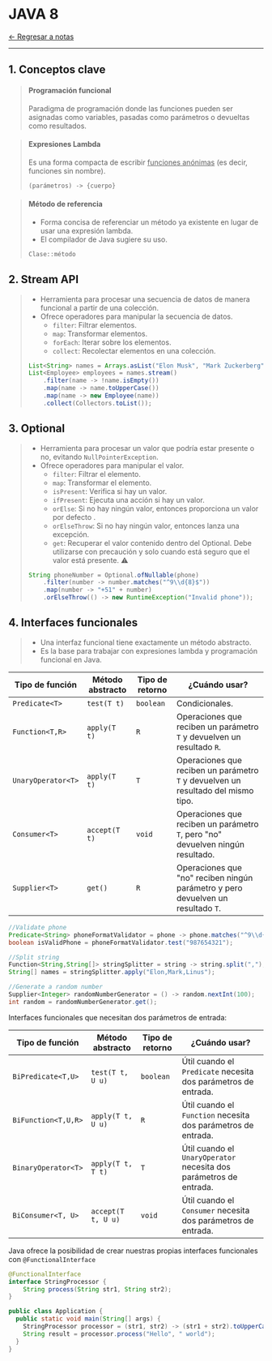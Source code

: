 # JAVA 8

[← Regresar a notas](../../README.md) <br>

---

## 1. Conceptos clave

> #### Programación funcional
> Paradigma de programación donde las funciones pueden ser asignadas como variables, pasadas como parámetros o devueltas como resultados.

> #### Expresiones Lambda
> Es una forma compacta de escribir <u>funciones anónimas</u> (es decir, funciones sin nombre).
> 
> ```java
> (parámetros) -> {cuerpo}
> ```

> #### Método de referencia
> - Forma concisa de referenciar un método ya existente en lugar de usar una expresión lambda.
> - El compilador de Java sugiere su uso.
> ```java
> Clase::método
> ```

## 2. Stream API
> - Herramienta para procesar una secuencia de datos de manera funcional a partir de una colección.
> - Ofrece operadores para manipular la secuencia de datos.
>   - `filter`: Filtrar elementos.
>   - `map`: Transformar elementos.
>   - `forEach`: Iterar sobre los elementos.
>   - `collect`: Recolectar elementos en una colección.
> 
> ```java
> List<String> names = Arrays.asList("Elon Musk", "Mark Zuckerberg", "Linus Torvalds", "");
> List<Employee> employees = names.stream()
>     .filter(name -> !name.isEmpty())
>     .map(name -> name.toUpperCase())
>     .map(name -> new Employee(name))
>     .collect(Collectors.toList());
> ```

## 3. Optional
> - Herramienta para procesar un valor que podría estar presente o no, evitando `NullPointerException`.
> - Ofrece operadores para manipular el valor.
>   - `filter`: Filtrar el elemento.
>   - `map`: Transformar el elemento.
>   - `isPresent`: Verifica si hay un valor.
>   - `ifPresent`: Ejecuta una acción si hay un valor.
>   - `orElse`: Si no hay ningún valor, entonces proporciona un valor por defecto .
>   - `orElseThrow`: Si no hay ningún valor, entonces lanza una excepción.
>   - `get`: Recuperar el valor contenido dentro del Optional. Debe utilizarse con precaución y solo cuando está seguro que el valor está presente. ⚠️
>
> ```java
> String phoneNumber = Optional.ofNullable(phone)
>     .filter(number -> number.matches("^9\\d{8}$"))
>     .map(number -> "+51" + number)
>     .orElseThrow(() -> new RuntimeException("Invalid phone"));
> ```

## 4. Interfaces funcionales
> - Una interfaz funcional tiene exactamente un método abstracto.
> - Es la base para trabajar con expresiones lambda y programación funcional en Java.

| Tipo de función    | Método abstracto   | Tipo de retorno | ¿Cuándo usar?                                                                     |
|--------------------|--------------------|-----------------|-----------------------------------------------------------------------------------|
| `Predicate<T>`     | `test(T t)`        | `boolean`       | Condicionales.                                                                    |
| `Function<T,R>`    | `apply(T t)`       | `R`             | Operaciones que reciben un parámetro `T` y devuelven un resultado `R`.            |
| `UnaryOperator<T>` | `apply(T t)`       | `T`             | Operaciones que reciben un parámetro `T` y devuelven un resultado del mismo tipo. |
| `Consumer<T>`      | `accept(T t)`      | `void`          | Operaciones que reciben un parámetro `T`, pero "no" devuelven ningún resultado.   |
| `Supplier<T>`      | `get()`            | `R`             | Operaciones que "no" reciben ningún parámetro y pero devuelven un resultado `T`.  |

```java
//Validate phone
Predicate<String> phoneFormatValidator = phone -> phone.matches("^9\\d{8}$");
boolean isValidPhone = phoneFormatValidator.test("987654321");

//Split string
Function<String,String[]> stringSplitter = string -> string.split(",");
String[] names = stringSplitter.apply("Elon,Mark,Linus");

//Generate a random number
Supplier<Integer> randomNumberGenerator = () -> random.nextInt(100);
int random = randomNumberGenerator.get();
```

Interfaces funcionales que necesitan dos parámetros de entrada:

| Tipo de función     | Método abstracto   | Tipo de retorno | ¿Cuándo usar?                                                      |
|---------------------|--------------------|-----------------|--------------------------------------------------------------------|
| `BiPredicate<T,U>`  | `test(T t, U u)`   | `boolean`       | Útil cuando el `Predicate` necesita dos parámetros de entrada.     |
| `BiFunction<T,U,R>` | `apply(T t, U u)`  | `R`             | Útil cuando el `Function` necesita dos parámetros de entrada.      |
| `BinaryOperator<T>` | `apply(T t, T t)`  | `T`             | Útil cuando el `UnaryOperator` necesita dos parámetros de entrada. |
| `BiConsumer<T, U>`  | `accept(T t, U u)` | `void`          | Útil cuando el `Consumer` necesita dos parámetros de entrada.      |

Java ofrece la posibilidad de crear nuestras propias interfaces funcionales con `@FunctionalInterface`

```java
@FunctionalInterface
interface StringProcessor {
    String process(String str1, String str2);
}

public class Application {
  public static void main(String[] args) {
    StringProcessor processor = (str1, str2) -> (str1 + str2).toUpperCase();
    String result = processor.process("Hello", " world");
  }
}
```